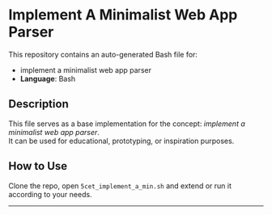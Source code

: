 # Implement A Minimalist Web App Parser

This repository contains an auto-generated Bash file for:

- implement a minimalist web app parser
- **Language**: Bash

## Description

This file serves as a base implementation for the concept: *implement a minimalist web app parser*.  
It can be used for educational, prototyping, or inspiration purposes.

## How to Use

Clone the repo, open `5cet_implement_a_min.sh` and extend or run it according to your needs.

---


